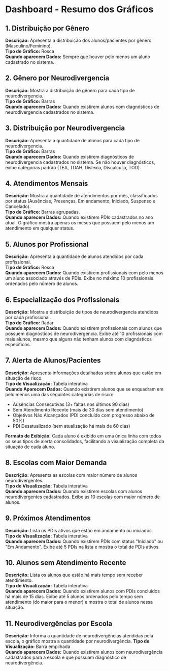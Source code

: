 # Dashboard - Resumo dos Gráficos

## 1. Distribuição por Gênero
**Descrição:** Apresenta a distribuição dos alunos/pacientes por gênero (Masculino/Feminino).  
**Tipo de Gráfico:** Rosca  
**Quando aparecem Dados:** Sempre que houver pelo menos um aluno cadastrado no sistema.

## 2. Gênero por Neurodivergencia
**Descrição:** Mostra a distribuição de gênero para cada tipo de neurodivergencia.  
**Tipo de Gráfico:** Barras  
**Quando aparecem Dados:** Quando existirem alunos com diagnósticos de neurodivergencia cadastrados no sistema.

## 3. Distribuição por Neurodivergencia
**Descrição:** Apresenta a quantidade de alunos para cada tipo de neurodivergencia.  
**Tipo de Gráfico:** Barras  
**Quando aparecem Dados:** Quando existirem diagnósticos de neurodivergencia cadastrados no sistema. Se não houver diagnósticos, exibe categorias padrão (TEA, TDAH, Dislexia, Discalculia, TOD).

## 4. Atendimentos Mensais
**Descrição:** Mostra a quantidade de atendimentos por mês, classificados por status (Ausências, Presenças, Em andamento, Iniciado, Suspenso e Cancelado).  
**Tipo de Gráfico:** Barras agrupadas.  
**Quando aparecem Dados:** Quando existirem PDIs cadastrados no ano atual. O gráfico mostra apenas os meses que possuem pelo menos um atendimento em qualquer status.

## 5. Alunos por Profissional
**Descrição:** Apresenta a quantidade de alunos atendidos por cada profissional.  
**Tipo de Gráfico:** Rosca  
**Quando aparecem Dados:** Quando existirem profissionais com pelo menos um aluno associado através de PDIs. Exibe no máximo 10 profissionais ordenados pelo número de alunos.

## 6. Especialização dos Profissionais
**Descrição:** Mostra a distribuição de tipos de neurodivergencia atendidos por cada profissional.  
**Tipo de Gráfico:** Radar  
**Quando aparecem Dados:** Quando existirem profissionais com alunos que possuem diagnósticos de neurodivergencia. Exibe até 10 profissionais com mais alunos, mesmo que alguns não tenham alunos com diagnósticos específicos.

## 7. Alerta de Alunos/Pacientes
**Descrição:** Apresenta informações detalhadas sobre alunos que estão em situação de risco.  
**Tipo de Visualização:** Tabela interativa  
**Quando Aparecem Dados:** Quando existirem alunos que se enquadram em pelo menos uma das seguintes categorias de risco:
- Ausências Consecutivas (3+ faltas nos últimos 90 dias)
- Sem Atendimento Recente (mais de 30 dias sem atendimento)
- Objetivos Não Alcançados (PDI concluído com progresso abaixo de 50%)
- PDI Desatualizado (sem atualização há mais de 60 dias)

**Formato de Exibição:** Cada aluno é exibido em uma única linha com todos os seus tipos de alerta consolidados, facilitando a visualização completa da situação de cada aluno.

## 8. Escolas com Maior Demanda
**Descrição:** Apresenta as escolas com maior número de alunos neurodivergentes.  
**Tipo de Visualização:** Tabela interativa  
**Quando aparecem Dados:** Quando existirem escolas com alunos neurodivergentes cadastrados. Exibe as 10 escolas com maior número de alunos.

## 9. Próximos Atendimentos
**Descrição:** Lista os PDIs ativos que estão em andamento ou iniciados.  
**Tipo de Visualização:** Tabela interativa  
**Quando aparecem Dados:** Quando existirem PDIs com status "Iniciado" ou "Em Andamento". Exibe até 5 PDIs na lista e mostra o total de PDIs ativos.

## 10. Alunos sem Atendimento Recente
**Descrição:** Lista os alunos que estão há mais tempo sem receber atendimento.  
**Tipo de Visualização:** Tabela interativa  
**Quando aparecem Dados:** Quando existirem alunos com PDIs concluídos há mais de 15 dias. Exibe até 5 alunos ordenados pelo tempo sem atendimento (do maior para o menor) e mostra o total de alunos nessa situação.

## 11. Neurodivergências por Escola
**Descrição:** Informa a quantidade de neurodivergências atendidas pela escola, o gráfico mostra a quantidade por neurodivergência.
**Tipo de Visualização:** Barra empilhada  
**Quando aparecem Dados:** Quando existirem alunos com neurodivergência cadastrados para a escola e que possuam diagnóstico de neurodivergência.